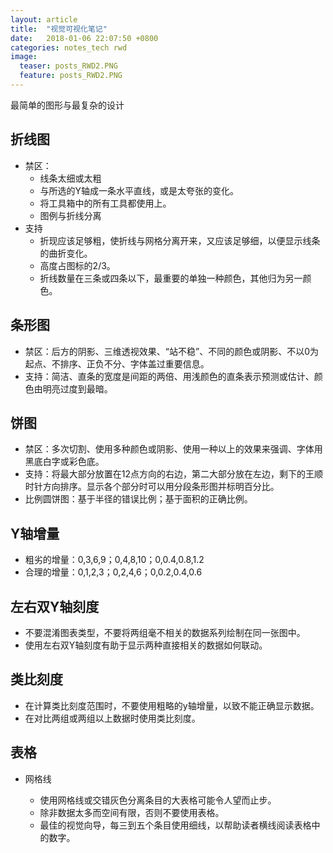 ```yaml
---
layout: article
title:  "视觉可视化笔记"
date:   2018-01-06 22:07:50 +0800
categories: notes_tech rwd
image:
  teaser: posts_RWD2.PNG
  feature: posts_RWD2.PNG
---
```

最简单的图形与最复杂的设计

## 折线图
- 禁区：
  - 线条太细或太粗 
  - 与所选的Y轴成一条水平直线，或是太夸张的变化。
  - 将工具箱中的所有工具都使用上。
  - 图例与折线分离
- 支持
  - 折现应该足够粗，使折线与网格分离开来，又应该足够细，以便显示线条的曲折变化。
  - 高度占图标的2/3。
  - 折线数量在三条或四条以下，最重要的单独一种颜色，其他归为另一颜色。

## 条形图
- 禁区：后方的阴影、三维透视效果、“站不稳”、不同的颜色或阴影、不以0为起点、不排序、正负不分、字体盖过重要信息。
- 支持：简洁、直条的宽度是间距的两倍、用浅颜色的直条表示预测或估计、颜色由明亮过度到最暗。

## 饼图
- 禁区：多次切割、使用多种颜色或阴影、使用一种以上的效果来强调、字体用黑底白字或彩色底。
- 支持：将最大部分放置在12点方向的右边，第二大部分放在左边，剩下的王顺时针方向排序。显示各个部分时可以用分段条形图并标明百分比。
- 比例圆饼图：基于半径的错误比例；基于面积的正确比例。

## Y轴增量
- 粗劣的增量：0,3,6,9；0,4,8,10；0,0.4,0.8,1.2
- 合理的增量：0,1,2,3；0,2,4,6；0,0.2,0.4,0.6

## 左右双Y轴刻度
- 不要混淆图表类型，不要将两组毫不相关的数据系列绘制在同一张图中。
- 使用左右双Y轴刻度有助于显示两种直接相关的数据如何联动。

## 类比刻度
- 在计算类比刻度范围时，不要使用粗略的y轴增量，以致不能正确显示数据。
- 在对比两组或两组以上数据时使用类比刻度。

## 表格

- 网格线

  - 使用网格线或交错灰色分离条目的大表格可能令人望而止步。
  - 除非数据太多而空间有限，否则不要使用表格。
  - 最佳的视觉向导，每三到五个条目使用细线，以帮助读者横线阅读表格中的数字。